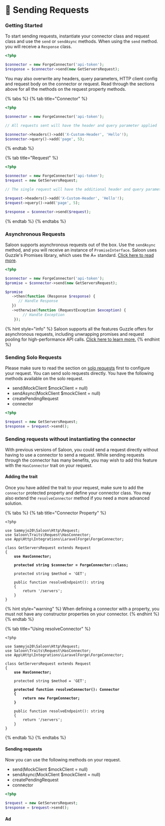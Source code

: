 # 🚀 Sending Requests

### Getting Started

To start sending requests, instantiate your connector class and request class and use the `send` or `sendAsync` methods. When using the `send` method. you will receive a `Response` class.

```php
<?php

$connector = new ForgeConnector('api-token');
$response = $connector->send(new GetServersRequest);

```

You may also overwrite any headers, query parameters, HTTP client config and request body on the connector or request. Read through the sections above for all the methods on the request property methods.

{% tabs %}
{% tab title="Connector" %}
```php
<?php

$connector = new ForgeConnector('api-token');

// All requests sent will have the header and query parameter applied

$connector->headers()->add('X-Custom-Header', 'Hello'!);
$connector->query()->add('page', 5);
```
{% endtab %}

{% tab title="Request" %}
```php
<?php

$connector = new ForgeConnector('api-token');
$request = new GetServersRequest;

// The single request will have the additional header and query parameter.

$request->headers()->add('X-Custom-Header', 'Hello'!);
$request->query()->add('page', 5);

$response = $connector->send($request);
```
{% endtab %}
{% endtabs %}

### Asynchronous Requests

Saloon supports asynchronous requests out of the box. Use the `sendAsync` method, and you will receive an instance of `PromiseInterface`. Saloon uses Guzzle's Promises library, which uses the A+ standard. [Click here to read more](https://github.com/guzzle/promises).

```php
<?php

$connector = new ForgeConnector('api-token');
$promise = $connector->send(new GetServersRequest);

$promise
   ->then(function (Response $response) {
      // Handle Response
   })
   ->otherwise(function (RequestException $exception) {
        // Handle Exception
    });
```

{% hint style="info" %}
Saloon supports all the features Guzzle offers for asynchronous requests, including unwrapping promises and request pooling for high-performance API calls. [Click here to learn more.](../digging-deepeer/concurrency-and-pools.md)
{% endhint %}

### Sending Solo Requests

Please make sure to read the section on [solo requests](../digging-deepeer/solo-requests.md) first to configure your request. You can send solo requests directly. You have the following methods available on the solo request.

* send(MockClient $mockClient = null)
* sendAsync(MockClient $mockClient = null)
* createPendingRequest
* connector

```php
<?php

$request = new GetServersRequest;
$response = $request->send();
```

### Sending requests without instantiating the connector

With previous versions of Saloon, you could send a request directly without having to use a connector to send a request. While sending requests through the connector has many benefits, you may wish to add this feature with the `HasConnector` trait on your request.

#### Adding the trait

Once you have added the trait to your request, make sure to add the `connector` protected property and define your connector class. You may also extend the `resolveConnector` method if you need a more advanced solution.

{% tabs %}
{% tab title="Connector Property" %}
<pre class="language-php"><code class="lang-php">&#x3C;?php

use Sammyjo20\Saloon\Http\Request;
use Saloon\Traits\Request\HasConnector;
use App\Http\Integrations\LaravelForge\ForgeConnector;

class GetServersRequest extends Request
{
<strong>    use HasConnector;
</strong><strong>    
</strong><strong>    protected string $connector = ForgeConnector::class;
</strong>
    protected string $method = 'GET';

    public function resolveEndpoint(): string
    {
        return '/servers';
    }
}
</code></pre>

{% hint style="warning" %}
When defining a connector with a property, you must not have any constructor properties on your connector.
{% endhint %}
{% endtab %}

{% tab title="Using resolveConnector" %}
<pre class="language-php"><code class="lang-php">&#x3C;?php

use Sammyjo20\Saloon\Http\Request;
use Saloon\Traits\Request\HasConnector;
use App\Http\Integrations\LaravelForge\ForgeConnector;

class GetServersRequest extends Request
{
<strong>    use HasConnector;
</strong>
    protected string $method = 'GET';
    
<strong>    protected function resolveConnector(): Connector
</strong><strong>    {
</strong><strong>        return new ForgeConnector;
</strong><strong>    }
</strong>
    public function resolveEndpoint(): string
    {
        return '/servers';
    }
}
</code></pre>
{% endtab %}
{% endtabs %}

#### Sending requests

Now you can use the following methods on your request.

* send(MockClient $mockClient = null)
* sendAsync(MockClient $mockClient = null)
* createPendingRequest
* connector

```php
<?php

$request = new GetServersRequest;
$response = $request->send();
```

#### Ad
